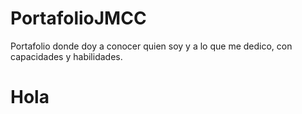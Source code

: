 # PortafolioJMCC
Portafolio donde doy a conocer quien soy y a lo que me dedico, con capacidades y habilidades.
<h1> Hola </h1>

